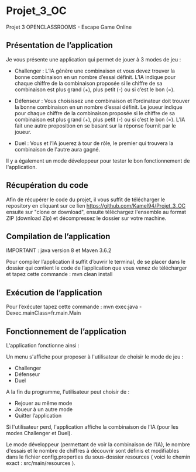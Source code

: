 # Projet_3_OC
Projet 3 OPENCLASSROOMS - Escape Game Online

## Présentation de l’application

Je vous présente une application qui permet de jouer à 3 modes de jeu : 

- Challenger :  L’IA génère une combinaison et vous devez trouver la bonne combinaison en un nombre d’essai définit. L’IA indique pour chaque chiffre de la combinaison proposée si le chiffre de sa combinaison est plus grand (+), plus petit (-) ou si c’est le bon (=).

- Défenseur : Vous choisissez une combinaison et l’ordinateur doit trouver la bonne combinaison en un nombre d’essai définit. Le joueur indique pour chaque chiffre de la combinaison proposée si le chiffre de sa combinaison est plus grand (+), plus petit (-) ou si c’est le bon (=). L’IA fait une autre proposition en se basant sur la réponse fournit par le joueur.

- Duel : Vous et l’IA jouerez à tour de rôle, le premier qui trouvera la combinaison de l'autre aura gagné.

Il y a également un mode développeur pour tester le bon fonctionnement de l'application.


## Récupération du code 

Afin de récupérer le code du projet, il vous suffit de télécharger le repository en cliquant  sur ce lien https://github.com/Kamel94/Projet_3_OC ensuite sur "clone or download", ensuite téléchargez l'ensemble au format ZIP (download Zip) et décompressez le dossier sur votre machine.


## Compilation de l’application

IMPORTANT : java version 8 et Maven 3.6.2

Pour compiler l’application il suffit d’ouvrir le terminal, de se placer dans le dossier qui contient le code de l’application que vous venez de télécharger et tapez cette commande :  mvn clean install

## Exécution de l’application

Pour l’exécuter tapez cette commande : mvn exec:java -Dexec.mainClass=fr.main.Main

## Fonctionnement de l’application 

L'application fonctionne ainsi :

Un menu s'affiche pour proposer à l'utilisateur de choisir le mode de jeu :

- Challenger
- Défenseur
- Duel

A la fin du programme, l'utilisateur peut choisir de :

- Rejouer au même mode
- Joueur à un autre mode
- Quitter l’application

Si l'utilisateur perd, l'application affiche la combinaison de l’IA (pour les modes Challenger et Duel). 

Le mode développeur (permettant de voir la combinaison de l’IA), le nombre d'essais et le nombre de chiffres à découvrir sont définis et modifiables dans le fichier config.properties du sous-dossier resources ( voici le chemin exact : src/main/resources ).